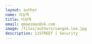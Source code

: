 ```yaml
---
layout: author
name: 이상옥
title: 이상옥
email: gmaesman@sk.com
image: /files/authors/sangok.lee.jpg
description: 11STREET | Security
---
```


